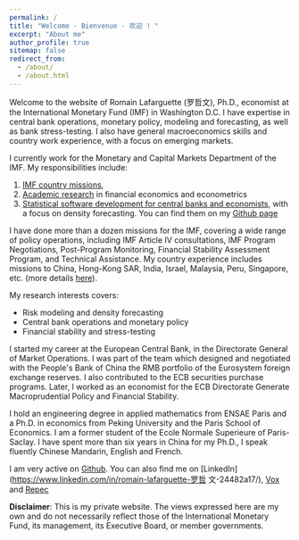 ```yaml
---
permalink: /
title: "Welcome - Bienvenue - 欢迎 ! "
excerpt: "About me"
author_profile: true
sitemap: false
redirect_from: 
  - /about/
  - /about.html
---
```


Welcome to the website of Romain Lafarguette (罗哲文), Ph.D., economist at the
International  Monetary Fund  (IMF) in  Washington  D.C. I  have expertise  in
central bank operations, monetary policy, modeling and forecasting, as well as
bank stress-testing.   I also have  general macroeconomics skills  and country
work experience, with a focus on emerging markets.

I  currently work  for  the Monetary  and Capital  Markets  Department of  the
IMF. My responsibilities include:
1. [IMF country missions](https://romainlafarguette.github.io/country/),
2. [Academic research](https://romainlafarguette.github.io/research/)
   in financial economics and econometrics
3. [Statistical software       development      for      central       banks      and
   economists](https://romainlafarguette.github.io/software/), with a focus on
   density forecasting. You  can  find  them   on  my  [Github page](https://github.com/romainlafarguette)

I have done more  than a dozen missions for the IMF, covering  a wide range of
policy  operations,  including  IMF  Article  IV  consultations,  IMF  Program
Negotiations, Post-Program Monitoring, Financial Stability Assessment Program,
and Technical Assistance.   My country experience includes  missions to China,
Hong-Kong SAR,  India, Israel, Malaysia,  Peru, Singapore, etc.  (more details
[here](https://romainlafarguette.github.io/country/)).

My research interests covers:
- Risk modeling and density forecasting
- Central bank operations and monetary policy
- Financial stability and stress-testing

I started my  career at the European Central Bank,  in the Directorate General
of Market  Operations.  I was part  of the team which  designed and negotiated
with the  People's Bank of China  the RMB portfolio of  the Eurosystem foreign
exchange  reserves.   I  also  contributed  to  the  ECB  securities  purchase
programs.  Later,  I worked as an  economist for the ECB  Directorate Generate
Macroprudential Policy and Financial Stability.

I hold  an engineering degree  in applied mathematics  from ENSAE Paris  and a
Ph.D.  in economics from Peking University and the Paris School of Economics.  I
am a former  student of the Ecole Normale Superieure  of Paris-Saclay.  I have
spent more than six years in China for my Ph.D., I speak
fluently Chinese Mandarin, English and French.  

I am very active on [Github](https://github.com/romainlafarguette). You can
also find me on [LinkedIn](https://www.linkedin.com/in/romain-lafarguette-罗哲
文-24482a17/), [Vox](http://www.voxeu.org/person/romain-lafarguette) and
[Repec](http://www.voxeu.org/person/romain-lafarguette)  

**Disclaimer**: This  is my private website.  The views expressed here  are my
own and do  not necessarily reflect those of the  International Monetary Fund,
its management, its Executive Board, or member governments.
